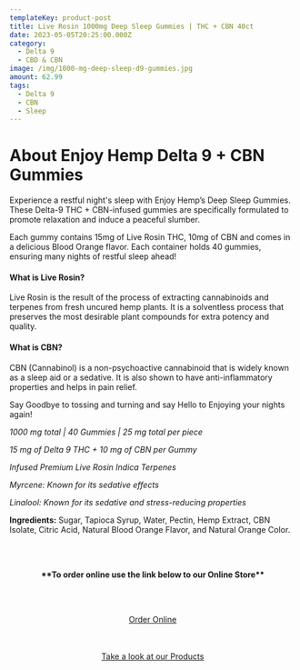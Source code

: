 ```yaml
---
templateKey: product-post
title: Live Rosin 1000mg Deep Sleep Gummies | THC + CBN 40ct
date: 2023-05-05T20:25:00.000Z
category:
  - Delta 9
  - CBD & CBN
image: /img/1000-mg-deep-sleep-d9-gummies.jpg
amount: 62.99
tags:
  - Delta 9
  - CBN
  - Sleep
---
```

# **About Enjoy Hemp Delta 9 + CBN Gummies**

Experience a restful night's sleep with Enjoy Hemp’s Deep Sleep Gummies. These Delta-9 THC + CBN-infused gummies are specifically formulated to promote relaxation and induce a peaceful slumber.

Each gummy contains 15mg of Live Rosin THC, 10mg of CBN and comes in a delicious Blood Orange flavor. Each container holds 40 gummies, ensuring many nights of restful sleep ahead!

#### **What is Live Rosin?**

Live Rosin is the result of the process of extracting cannabinoids and terpenes from fresh uncured hemp plants. It is a solventless process that preserves the most desirable plant compounds for extra potency and quality.

#### **What is CBN?**

CBN (Cannabinol) is a non-psychoactive cannabinoid that is widely known as a sleep aid or a sedative. It is also shown to have anti-inflammatory properties and helps in pain relief.

Say Goodbye to tossing and turning and say Hello to Enjoying your nights again!

*1000 mg total | 40 Gummies | 25 mg total per piece*

*15 mg of Delta 9 THC + 10 mg of CBN per Gummy*

*Infused Premium Live Rosin Indica Terpenes*

*Myrcene: Known for its sedative effects*

*Linalool: Known for its sedative and stress-reducing properties*

**Ingredients:** Sugar, Tapioca Syrup, Water, Pectin, Hemp Extract, CBN Isolate, Citric Acid, Natural Blood Orange Flavor, and Natural Orange Color.

<br><br>

<Center>

**\*\*To order online use the link below to our Online Store\*\***

<br><br>

<Center><a class="link-view-more-products" target="_blank" href="https://capitalcbd.shop/product/enjoy-deep-sleep-blood-orange-1000mg-40ct/">Order Online</a></

<br><br><br>

<Center><a class="link-view-more-products" target="_blank" href="https://capitalamericanshaman.com/products">Take a look at our Products</a></Center>

<br><br>